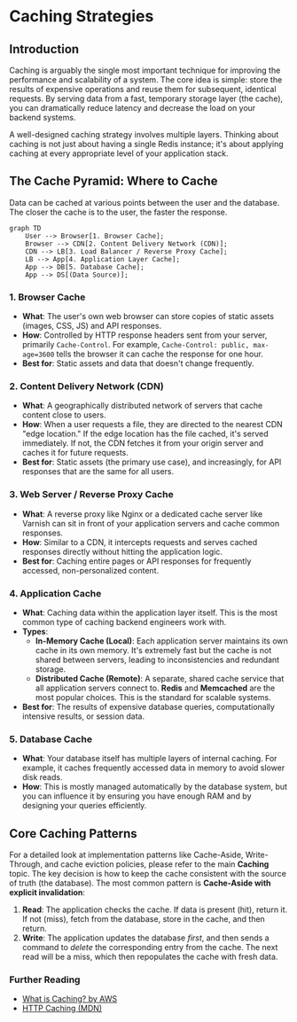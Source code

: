 # Caching Strategies

## Introduction

Caching is arguably the single most important technique for improving the performance and scalability of a system. The core idea is simple: store the results of expensive operations and reuse them for subsequent, identical requests. By serving data from a fast, temporary storage layer (the cache), you can dramatically reduce latency and decrease the load on your backend systems.

A well-designed caching strategy involves multiple layers. Thinking about caching is not just about having a single Redis instance; it's about applying caching at every appropriate level of your application stack.

## The Cache Pyramid: Where to Cache

Data can be cached at various points between the user and the database. The closer the cache is to the user, the faster the response.

```mermaid
graph TD
    User --> Browser[1. Browser Cache];
    Browser --> CDN[2. Content Delivery Network (CDN)];
    CDN --> LB[3. Load Balancer / Reverse Proxy Cache];
    LB --> App[4. Application Layer Cache];
    App --> DB[5. Database Cache];
    App --> DS[(Data Source)];
```

### 1. Browser Cache
*   **What**: The user's own web browser can store copies of static assets (images, CSS, JS) and API responses.
*   **How**: Controlled by HTTP response headers sent from your server, primarily `Cache-Control`. For example, `Cache-Control: public, max-age=3600` tells the browser it can cache the response for one hour.
*   **Best for**: Static assets and data that doesn't change frequently.

### 2. Content Delivery Network (CDN)
*   **What**: A geographically distributed network of servers that cache content close to users.
*   **How**: When a user requests a file, they are directed to the nearest CDN "edge location." If the edge location has the file cached, it's served immediately. If not, the CDN fetches it from your origin server and caches it for future requests.
*   **Best for**: Static assets (the primary use case), and increasingly, for API responses that are the same for all users.

### 3. Web Server / Reverse Proxy Cache
*   **What**: A reverse proxy like Nginx or a dedicated cache server like Varnish can sit in front of your application servers and cache common responses.
*   **How**: Similar to a CDN, it intercepts requests and serves cached responses directly without hitting the application logic.
*   **Best for**: Caching entire pages or API responses for frequently accessed, non-personalized content.

### 4. Application Cache
*   **What**: Caching data within the application layer itself. This is the most common type of caching backend engineers work with.
*   **Types**:
    *   **In-Memory Cache (Local)**: Each application server maintains its own cache in its own memory. It's extremely fast but the cache is not shared between servers, leading to inconsistencies and redundant storage.
    *   **Distributed Cache (Remote)**: A separate, shared cache service that all application servers connect to. **Redis** and **Memcached** are the most popular choices. This is the standard for scalable systems.
*   **Best for**: The results of expensive database queries, computationally intensive results, or session data.

### 5. Database Cache
*   **What**: Your database itself has multiple layers of internal caching. For example, it caches frequently accessed data in memory to avoid slower disk reads.
*   **How**: This is mostly managed automatically by the database system, but you can influence it by ensuring you have enough RAM and by designing your queries efficiently.

## Core Caching Patterns
For a detailed look at implementation patterns like Cache-Aside, Write-Through, and cache eviction policies, please refer to the main **Caching** topic. The key decision is how to keep the cache consistent with the source of truth (the database). The most common pattern is **Cache-Aside with explicit invalidation**:
1.  **Read**: The application checks the cache. If data is present (hit), return it. If not (miss), fetch from the database, store in the cache, and then return.
2.  **Write**: The application updates the database *first*, and then sends a command to *delete* the corresponding entry from the cache. The next read will be a miss, which then repopulates the cache with fresh data.

<div class="further-reading">
<h3>Further Reading</h3>
<ul>
  <li><a href="https://aws.amazon.com/caching/" target="_blank" rel="noopener noreferrer">What is Caching? by AWS</a></li>
  <li><a href="https://developer.mozilla.org/en-US/docs/Web/HTTP/Caching" target="_blank" rel="noopener noreferrer">HTTP Caching (MDN)</a></li>
</ul>
</div>